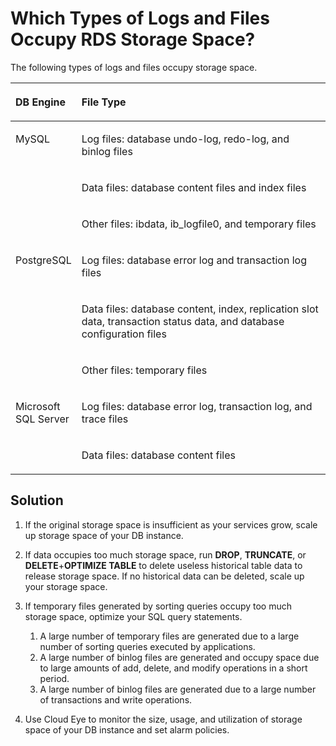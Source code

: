 # Which Types of Logs and Files Occupy RDS Storage Space?<a name="rds_faq_0049"></a>

The following types of logs and files occupy storage space.

<a name="t835a1dc9e26648e984a5aeb06beb1234"></a>
<table><thead align="left"><tr id="rd6c50a78be9743c294f5da02f4938c04"><th class="cellrowborder" valign="top" width="19.139999999999997%" id="mcps1.1.3.1.1"><p id="a436ca9a62d864b88bd4dceacbebce8b1"><a name="a436ca9a62d864b88bd4dceacbebce8b1"></a><a name="a436ca9a62d864b88bd4dceacbebce8b1"></a><strong id="b84235270611331"><a name="b84235270611331"></a><a name="b84235270611331"></a>DB Engine</strong></p>
</th>
<th class="cellrowborder" valign="top" width="80.86%" id="mcps1.1.3.1.2"><p id="ab0bf2d592f474ebe9b434c56ebe01509"><a name="ab0bf2d592f474ebe9b434c56ebe01509"></a><a name="ab0bf2d592f474ebe9b434c56ebe01509"></a><strong id="b8679184094914"><a name="b8679184094914"></a><a name="b8679184094914"></a>File Type</strong></p>
</th>
</tr>
</thead>
<tbody><tr id="ra8b77a9536bb46a8ad5ddafa2f629bdf"><td class="cellrowborder" rowspan="3" valign="top" width="19.139999999999997%" headers="mcps1.1.3.1.1 "><p id="a38c36b02441d413a9b2916ee5b03d23e"><a name="a38c36b02441d413a9b2916ee5b03d23e"></a><a name="a38c36b02441d413a9b2916ee5b03d23e"></a>MySQL</p>
</td>
<td class="cellrowborder" valign="top" width="80.86%" headers="mcps1.1.3.1.2 "><p id="a950166ace025417dbb5b6957d369964a"><a name="a950166ace025417dbb5b6957d369964a"></a><a name="a950166ace025417dbb5b6957d369964a"></a>Log files: database undo-log, redo-log, and binlog files</p>
</td>
</tr>
<tr id="r77c47985875c41e7be2d9bf871e9a64a"><td class="cellrowborder" valign="top" headers="mcps1.1.3.1.1 "><p id="a7ec760ff957746c28c61e1652fb27a35"><a name="a7ec760ff957746c28c61e1652fb27a35"></a><a name="a7ec760ff957746c28c61e1652fb27a35"></a>Data files: database content files and index files</p>
</td>
</tr>
<tr id="r86b4553509ba4c06a2a9c73b4b968a5b"><td class="cellrowborder" valign="top" headers="mcps1.1.3.1.1 "><p id="ae419520558c0402dbba8787c7083c14e"><a name="ae419520558c0402dbba8787c7083c14e"></a><a name="ae419520558c0402dbba8787c7083c14e"></a>Other files: ibdata, ib_logfile0, and temporary files</p>
</td>
</tr>
<tr id="r7ed281d47873430a861f4e85accf957e"><td class="cellrowborder" rowspan="3" valign="top" width="19.139999999999997%" headers="mcps1.1.3.1.1 "><p id="ab68c1b1a1d684e60b08c7c758f656df5"><a name="ab68c1b1a1d684e60b08c7c758f656df5"></a><a name="ab68c1b1a1d684e60b08c7c758f656df5"></a>PostgreSQL</p>
</td>
<td class="cellrowborder" valign="top" width="80.86%" headers="mcps1.1.3.1.2 "><p id="a5003dc6dee934b599804a7e93eb80bd2"><a name="a5003dc6dee934b599804a7e93eb80bd2"></a><a name="a5003dc6dee934b599804a7e93eb80bd2"></a>Log files: database error log and transaction log files</p>
</td>
</tr>
<tr id="r570d97dba73640edaf9a95ff4f183b68"><td class="cellrowborder" valign="top" headers="mcps1.1.3.1.1 "><p id="ad01d73e554584e17bdd02ddf1a2a403c"><a name="ad01d73e554584e17bdd02ddf1a2a403c"></a><a name="ad01d73e554584e17bdd02ddf1a2a403c"></a>Data files: database content, index, replication slot data, transaction status data, and database configuration files</p>
</td>
</tr>
<tr id="r8689f4b66cee407f8fa5e9d10105abf7"><td class="cellrowborder" valign="top" headers="mcps1.1.3.1.1 "><p id="a8e6e2e3f6bd94bab8eaca513e1b74077"><a name="a8e6e2e3f6bd94bab8eaca513e1b74077"></a><a name="a8e6e2e3f6bd94bab8eaca513e1b74077"></a>Other files: temporary files</p>
</td>
</tr>
<tr id="re84de26923c54eef85989c3d67760996"><td class="cellrowborder" rowspan="2" valign="top" width="19.139999999999997%" headers="mcps1.1.3.1.1 "><p id="adf08e9116c414830be8580511ed0d909"><a name="adf08e9116c414830be8580511ed0d909"></a><a name="adf08e9116c414830be8580511ed0d909"></a>Microsoft SQL Server</p>
</td>
<td class="cellrowborder" valign="top" width="80.86%" headers="mcps1.1.3.1.2 "><p id="ae7a7ddbdd63f41338899865c9a1b2ab5"><a name="ae7a7ddbdd63f41338899865c9a1b2ab5"></a><a name="ae7a7ddbdd63f41338899865c9a1b2ab5"></a>Log files: database error log, transaction log, and trace files</p>
</td>
</tr>
<tr id="rba954a96ddbd4632a39f412cab85f308"><td class="cellrowborder" valign="top" headers="mcps1.1.3.1.1 "><p id="ac8c8f4028e1a40d6a975bd7baf78b814"><a name="ac8c8f4028e1a40d6a975bd7baf78b814"></a><a name="ac8c8f4028e1a40d6a975bd7baf78b814"></a>Data files: database content files</p>
</td>
</tr>
</tbody>
</table>

## Solution<a name="section439974124819"></a>

1.  If the original storage space is insufficient as your services grow,  scale up storage space  of your DB instance.
2.  If data occupies too much storage space, run  **DROP**,  **TRUNCATE**, or  **DELETE**+**OPTIMIZE TABLE**  to delete useless historical table data to release storage space. If no historical data can be deleted, scale up your storage space.
3.  If temporary files generated by sorting queries occupy too much storage space, optimize your SQL query statements.
    1.  A large number of temporary files are generated due to a large number of sorting queries executed by applications.
    2.  A large number of binlog files are generated and occupy space due to large amounts of add, delete, and modify operations in a short period.
    3.  A large number of binlog files are generated due to a large number of transactions and write operations.

4.  Use Cloud Eye to monitor the size, usage, and utilization of storage space of your DB instance and set alarm policies.

